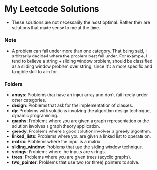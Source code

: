 # My Leetcode Solutions

- These solutions are not necessarily the most optimal. Rather they are solutions that made sense to me at the time.

### Note

- A problem can fall under more than one category. That being said, I arbitrarily decided where
  the problem best fell under. For example, I tend to believe a string + sliding window problem, should
  be classified as a sliding window problem over string, since it's a more specific and tangible skill to
  aim for.

### Folders

- **arrays**: Problems that have an input array and don't fall nicely under other categories.
- **design**: Problems that ask for the implementation of classes.
- **dp**: Problems with solutions involving the algorithm design technique, dynamic programming.
- **graphs**: Problems where you are given a graph representation or the solution involves a graph theory application.
- **greedy**: Problems where a good solution involves a greedy algorithm.
- **linked_lists**: Problems where you are given a linked list to operate on.
- **matrix**: Problems where the input is a matrix.
- **sliding_window**: Problems that use the sliding window technique.
- **strings**: Problems where the inputs are strings.
- **trees**: Problems where you are given trees (acyclic graphs).
- **two_pointer**: Problems that use two (or three) pointers to solve.
